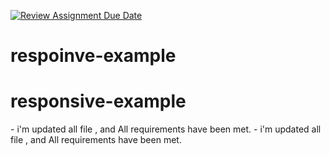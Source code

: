 [![Review Assignment Due Date](https://classroom.github.com/assets/deadline-readme-button-22041afd0340ce965d47ae6ef1cefeee28c7c493a6346c4f15d667ab976d596c.svg)](https://classroom.github.com/a/X0TEJdRk)
# respoinve-example
# responsive-example
-   i ' m   u p d a t e d   a l l   f i l e   ,   a n d   A l l   r e q u i r e m e n t s   h a v e   b e e n   m e t .  
 -   i ' m   u p d a t e d   a l l   f i l e   ,   a n d   A l l   r e q u i r e m e n t s   h a v e   b e e n   m e t .  
 